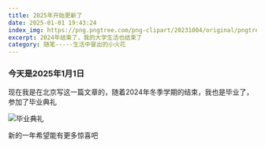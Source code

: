 ```yaml
---
title: 2025年开始更新了
date: 2025-01-01 19:43:24
index_img: https://png.pngtree.com/png-clipart/20231004/original/pngtree-happy-new-year-2025-vector-png-image_13259017.png
excerpt: 2024年结束了，我的大学生活也结束了
category: 随笔-----生活中冒出的小火花
---
```


### 今天是2025年1月1日

现在我是在北京写这一篇文章的，随着2024年冬季学期的结束，我也是毕业了，参加了毕业典礼

![毕业典礼]()

新的一年希望能有更多惊喜吧
